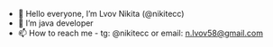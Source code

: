 - 👋 Hello everyone, I’m Lvov Nikita (@nikitecc)
- 💞️ I’m java developer
- 📫 How to reach me - tg: @nikitecc or email: n.lvov58@gmail.com
